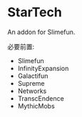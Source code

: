 # StarTech

An addon for Slimefun.

必要前置:
- Slimefun
- InfinityExpansion
- Galactifun
- Supreme
- Networks
- TranscEndence
- MythicMobs